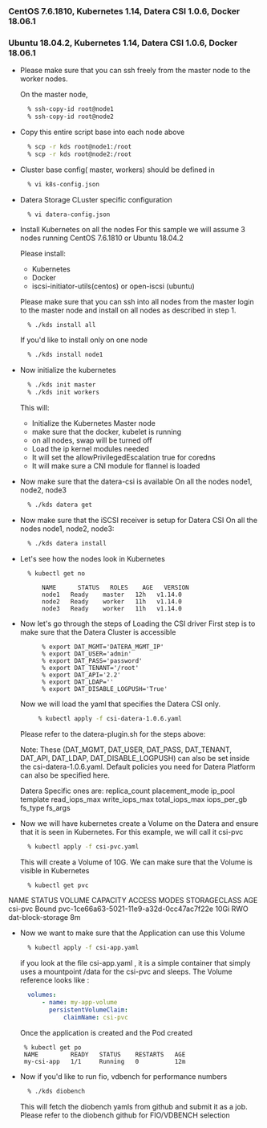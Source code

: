 ### CentOS 7.6.1810, Kubernetes 1.14, Datera CSI 1.0.6, Docker 18.06.1
### Ubuntu 18.04.2, Kubernetes 1.14,  Datera CSI 1.0.6, Docker 18.06.1

- Please make sure that you can ssh freely from the master node to the 
  worker nodes. 

  On the master node, 
  ```bash
	% ssh-copy-id root@node1
	% ssh-copy-id root@node2
  ```

- Copy this entire script base into each node above 
  ```bash
	% scp -r kds root@node1:/root
	% scp -r kds root@node2:/root
  ```

- Cluster base config( master, workers) should be defined in 
  ```bash
	% vi k8s-config.json
  ```
- Datera Storage CLuster specific configuration
  ```
	% vi datera-config.json
  ```

- Install Kubernetes on all the nodes
  For this sample we will assume 3 nodes running CentOS 7.6.1810 or Ubuntu 18.04.2 

  Please install:
	- Kubernetes
	- Docker 
	- iscsi-initiator-utils(centos) or open-iscsi (ubuntu)

  Please make sure that you can ssh into all nodes from the master 
  login to the master node and install on all nodes as described in 
  step 1. 
  ```bash
	% ./kds install all
  ```
  If you'd like to install only on one node
  ```bash
	% ./kds install node1
  ```
- Now initialize the kubernetes 
  ```bash
	% ./kds init master
	% ./kds init workers
  ```

  This will:
	- Initialize the Kubernetes Master node 
	- make sure that the docker, kubelet is running
	- on all nodes, swap will be turned off
	- Load the ip kernel modules needed 
	- It will set the allowPrivilegedEscalation true for coredns 
	- It will make sure a CNI module for flannel is loaded 

- Now make sure that the datera-csi is available
  On all the nodes node1, node2, node3
  ```bash
	% ./kds datera get
  ```

- Now make sure that the iSCSI receiver is setup for Datera CSI
  On all the nodes node1, node2, node3:
  ```bash
	% ./kds datera install
  ```
- Let's see how the nodes look in Kubernetes
  ```shell_session
	% kubectl get no

		NAME      STATUS   ROLES    AGE   VERSION
		node1   Ready    master   12h   v1.14.0
		node2   Ready    worker   11h   v1.14.0
		node3   Ready    worker   11h   v1.14.0
  ```
- Now let's go through the steps of Loading the CSI driver
  First step is to make sure that the Datera Cluster is accessible
  ```shell_session
		% export DAT_MGMT='DATERA_MGMT_IP'
		% export DAT_USER='admin'
		% export DAT_PASS='password'
		% export DAT_TENANT='/root'
		% export DAT_API='2.2'
		% export DAT_LDAP=''
		% export DAT_DISABLE_LOGPUSH='True'
   ``` 
   Now we will load the yaml that specifies the Datera CSI only. 
   ```bash
		% kubectl apply -f csi-datera-1.0.6.yaml
   ```
   Please refer to the datera-plugin.sh for the steps above:

   Note: These (DAT_MGMT, DAT_USER, DAT_PASS, DAT_TENANT, DAT_API, DAT_LDAP, DAT_DISABLE_LOGPUSH)
   can also be set inside the csi-datera-1.0.6.yaml.
   Default policies you need for Datera Platform can also be specified here. 

   Datera Specific ones are:
		replica_count
		placement_mode
		ip_pool
		template
		read_iops_max
		write_iops_max
		total_iops_max
		iops_per_gb
		fs_type
		fs_args

- Now we will have kubernetes create a Volume on the Datera and ensure that 
  it is seen in Kubernetes. For this example, we will call it csi-pvc
  ```bash
	% kubectl apply -f csi-pvc.yaml
  ```
  This will create a Volume of 10G. We can make sure that the Volume is 
  visible in Kubernetes 
  ```bash
	% kubectl get pvc
  ```

NAME      STATUS   VOLUME                                     CAPACITY   ACCESS MODES   STORAGECLASS        AGE
csi-pvc   Bound    pvc-1ce66a63-5021-11e9-a32d-0cc47ac7f22e   10Gi       RWO            dat-block-storage   8m


- Now we want to make sure that the Application can use this Volume
  ```bash
	% kubectl apply -f csi-app.yaml
  ```
  if you look at the file csi-app.yaml , it is a simple container that simply uses a mountpoint /data 
  for the csi-pvc and sleeps. 
  The Volume reference looks like : 
  ```yaml
	volumes:
		- name: my-app-volume
	      persistentVolumeClaim:
	          claimName: csi-pvc
  ```

   Once the application is created and the Pod created
   ```shell_session
	% kubectl get po
	NAME         READY   STATUS    RESTARTS   AGE
	my-csi-app   1/1     Running   0          12m
   ```

- Now if you'd like to run fio, vdbench for performance numbers 
  ```bash
	% ./kds diobench
  ```
  This will fetch the diobench yamls from github and submit it as a job. 
  Please refer to the diobench github for FIO/VDBENCH selection

